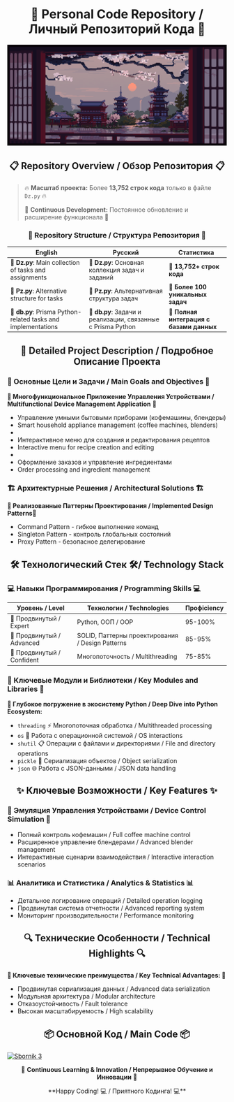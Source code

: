 <h1 align="center">🚀 Personal Code Repository / Личный Репозиторий Кода 🚀</h1>

![Header](https://github.com/Stervar/Stervar/blob/main/assets/f53336607ee8c6478f25d2665d7d5c3b.gif)

## <p align="center">📋 Repository Overview / Обзор Репозитория 📋</p>

> 🔥 **Масштаб проекта:** Более **13,752 строк кода** только в файле `Dz.py` 🔥
> 
> 🚀 **Continuous Development:** Постоянное обновление и расширение функционала 🚀

### <p align="center">📂 Repository Structure / Структура Репозитория 📂</p>

| English | Русский | Статистика |
|---------|---------|------------|
| **📑 Dz.py**: Main collection of tasks and assignments | **📑 Dz.py**: Основная коллекция задач и заданий | **🔢 13,752+ строк кода** |
| **📑 Pz.py**: Alternative structure for tasks | **📑 Pz.py**: Альтернативная структура задач | **🧩 Более 100 уникальных задач** |
| **📑 db.py**: Prisma Python-related tasks and implementations | **📑 db.py**: Задачи и реализации, связанные с Prisma Python | **💾 Полная интеграция с базами данных** |

## <p align="center">📝 Detailed Project Description / Подробное Описание Проекта</p>

### 🎯 Основные Цели и Задачи / Main Goals and Objectives 🎯


**🤖 Многофункциональное Приложение Управления Устройствами / Multifunctional Device Management Application** 🤖

- Управление умными бытовыми приборами (кофемашины, блендеры)
- Smart household appliance management (coffee machines, blenders)
- 
- Интерактивное меню для создания и редактирования рецептов
- Interactive menu for recipe creation and editing
- 
- Оформление заказов и управление ингредиентами
- Order processing and ingredient management

### 🏗 Архитектурные Решения / Architectural Solutions 🏗

**🧩 Реализованные Паттерны Проектирования / Implemented Design Patterns**🧩

- Command Pattern - гибкое выполнение команд
- Singleton Pattern - контроль глобальных состояний
- Proxy Pattern - безопасное делегирование

## <p align="center">🛠 Технологический Стек 🛠/ Technology Stack</p>

### 💻 Навыки Программирования / Programming Skills 💻

| Уровень / Level | Технологии / Technologies | Профiciency |
|-----------------|---------------------------|-------------|
| 🥈 Продвинутый / Expert | Python, ООП / OOP | 95-100% |
| 🥈 Продвинутый / Advanced | SOLID, Паттерны проектирования / Design Patterns | 85-95% |
| 🥈 Продвинутый / Confident | Многопоточность / Multithreading | 75-85% |

### 🔧 Ключевые Модули и Библиотеки / Key Modules and Libraries 🔧

**🔬 Глубокое погружение в экосистему Python / Deep Dive into Python Ecosystem:**
- `threading` ⚡ Многопоточная обработка / Multithreaded processing
- `os` 📂 Работа с операционной системой / OS interactions
- `shutil` 📋 Операции с файлами и директориями / File and directory operations
- `pickle` 💾 Сериализация объектов / Object serialization
- `json` 🌐 Работа с JSON-данными / JSON data handling

## <p align="center">✨ Ключевые Возможности / Key Features ✨</p>

### 🤖 Эмуляция Управления Устройствами / Device Control Simulation 🤖
- Полный контроль кофемашин / Full coffee machine control
- Расширенное управление блендерами / Advanced blender management
- Интерактивные сценарии взаимодействия / Interactive interaction scenarios

### 📊 Аналитика и Статистика / Analytics & Statistics 📊
- Детальное логирование операций / Detailed operation logging
- Продвинутая система отчетности / Advanced reporting system
- Мониторинг производительности / Performance monitoring

## <p align="center">🔍 Технические Особенности / Technical Highlights 🔍</p> 

**🔬 Ключевые технические преимущества / Key Technical Advantages: 🔬**
- Продвинутая сериализация данных / Advanced data serialization
- Модульная архитектура / Modular architecture
- Отказоустойчивость / Fault tolerance
- Высокая масштабируемость / High scalability

## <p align="center">📦 Основной Код / Main Code 📦</p>

<a href="https://github.com/Stervar/Sbornik-3">
    <img src="https://img.shields.io/badge/Sbornik--3-View%20Code-blue?style=for-the-badge&logo=github&logoColor=white" alt="Sbornik 3">
</a>


<p align="center">
 🚀 <b>Continuous Learning & Innovation / Непрерывное Обучение и Инновации</b> 🚀
</p>

<p align="center">
**Happy Coding! 💻 / Приятного Кодинга! 💻**
</p>





